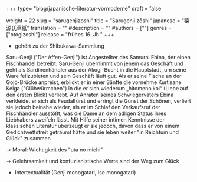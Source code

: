 +++
type= "blog/japanische-literatur-vormoderne"
draft = false

weight = 22
slug = "sarugenjizoshi"
title = "Sarugenji zōshi"
japanese = "猿源氏草紙"
translation = ""
#description = ""
#authors = [""]
genres = ["otogizoshi"]
release = "frühes 16. Jh."
+++

- gehört zu der Shibukawa-Sammlung

Saru-Genji ("Der Affen-Genji") ist Angestellter des Samurai Ebina, der einen Fischhandel betreibt.
Saru-Genji übernimmt von jenem das Geschäft und geht als Sardinenhändler aus der Akogi-Bucht in
die Hauptstadt, um seine Ware feilzubieten und sein Geschäft läuft gut. Als er seine Fische an der
Gojō-Brücke anpreist, erblickt er in einer Sänfte die vornehme Kurtisane Keiga ("Glühwürmchen") in
die er sich wiederum „hitomeno koi“ (Liebe auf den ersten Blick) verliebt. Auf Anraten seines
Schwiegervaters Ebina verkleidet er sich als Feudalfürst und erringt die Gunst der Schönen, verliert
sie jedoch beinahe wieder, als er im Schlaf den Verkaufsruf der Fischhändler ausstößt, was die Dame
an dem adligen Status ihres Liebhabers zweifeln lässt. Mit Hilfe seiner intimen Kenntnisse der
klassischen Literatur überzeugt er sie jedoch, davon dass er von einem Gedichtwettstreit geträumt
hätte und sie leben weiter "in Reichtum und Glück" zusammen

-> Moral: Wichtigkeit des "uta no michi"

-> Gelehrsamkeit und konfuzianistische Werte sind der Weg zum Glück

- Intertextualität (Genji monogatari, Ise monogatari)
